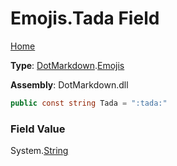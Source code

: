 # Emojis\.Tada Field

[Home](../../../README.md)

**Type**: [DotMarkdown](../../README.md)\.[Emojis](../README.md)

**Assembly**: DotMarkdown\.dll

```csharp
public const string Tada = ":tada:"
```

### Field Value

System\.[String](https://docs.microsoft.com/en-us/dotnet/api/system.string)